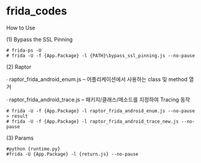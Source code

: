 # frida_codes

How to Use

(1) Bypass the SSL Pinning

	# frida-ps -U
	# frida -U -f {App.Package} -l {PATH}\bypass_ssl_pinning.js --no-pause


(2) Raptor

∙ raptor_frida_android_enum.js – 어플리케이션에서 사용하는 class 및 method 열거

∙ raptor_frida_android_trace.js – 패키지/클래스/메소드를 지정하여 Tracing 동작

	# frida -U -f {App.Package} -l raptor_frida_android_enum.js --no-pause > result
	# frida -U -f {App.Package} -l raptor_frida_android_trace_new.js --no-pause


(3) Params

	#python {runtime.py}
	#frida -U {App.Package} -l {return.js} --no-pause
